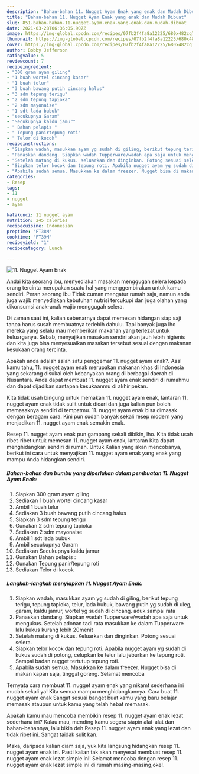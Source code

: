 ```yaml
---
description: "Bahan-bahan 11. Nugget Ayam Enak yang enak dan Mudah Dibuat"
title: "Bahan-bahan 11. Nugget Ayam Enak yang enak dan Mudah Dibuat"
slug: 851-bahan-bahan-11-nugget-ayam-enak-yang-enak-dan-mudah-dibuat
date: 2021-03-28T06:36:05.907Z
image: https://img-global.cpcdn.com/recipes/07fb2f4fa8a12225/680x482cq70/11-nugget-ayam-enak-foto-resep-utama.jpg
thumbnail: https://img-global.cpcdn.com/recipes/07fb2f4fa8a12225/680x482cq70/11-nugget-ayam-enak-foto-resep-utama.jpg
cover: https://img-global.cpcdn.com/recipes/07fb2f4fa8a12225/680x482cq70/11-nugget-ayam-enak-foto-resep-utama.jpg
author: Bobby Jefferson
ratingvalue: 5
reviewcount: 7
recipeingredient:
- "300 gram ayam giling"
- "1 buah wortel cincang kasar"
- "1 buah telur"
- "3 buah bawang putih cincang halus"
- "3 sdm tepung terigu"
- "2 sdm tepung tapioka"
- "2 sdm mayonaise"
- "1 sdt lada bubuk"
- "secukupnya Garam"
- "Secukupnya kaldu jamur"
- " Bahan pelapis "
- " Tepung panirtepung roti"
- " Telor di kocok"
recipeinstructions:
- "Siapkan wadah, masukkan ayam yg sudah di giling, berikut tepung terigu, tepung tapioka, telur, lada bubuk, bawang putih yg sudah di uleg, garam, kaldu jamur, wortel yg sudah di cincang. aduk sampai rata"
- "Panaskan dandang. Siapkan wadah Tupperware/wadah apa saja untuk mengukus. Setelah adonan tadi rata masukkan ke dalam Tupperware lalu kukus kurang lebih 20menit"
- "Setelah matang di kukus. Keluarkan dan dinginkan. Potong sesuai selera."
- "Siapkan telor kocok dan tepung roti. Apabila nugget ayam yg sudah di kukus sudah di potong, celupkan ke telur lalu jeburkan ke tepung roti. Sampai badan nugget tertutup tepung roti."
- "Apabila sudah semua. Masukkan ke dalam freezer. Nugget bisa di makan kapan saja, tinggal goreng. Selamat mencoba"
categories:
- Resep
tags:
- 11
- nugget
- ayam

katakunci: 11 nugget ayam 
nutrition: 245 calories
recipecuisine: Indonesian
preptime: "PT38M"
cooktime: "PT39M"
recipeyield: "1"
recipecategory: Lunch

---
```



![11. Nugget Ayam Enak](https://img-global.cpcdn.com/recipes/07fb2f4fa8a12225/680x482cq70/11-nugget-ayam-enak-foto-resep-utama.jpg)

Andai kita seorang ibu, menyediakan masakan menggugah selera kepada orang tercinta merupakan suatu hal yang menggembirakan untuk kamu sendiri. Peran seorang ibu Tidak cuman mengatur rumah saja, namun anda juga wajib menyediakan kebutuhan nutrisi tercukupi dan juga olahan yang dikonsumsi anak-anak wajib menggugah selera.

Di zaman  saat ini, kalian sebenarnya dapat memesan hidangan siap saji tanpa harus susah membuatnya terlebih dahulu. Tapi banyak juga lho mereka yang selalu mau memberikan makanan yang terlezat untuk keluarganya. Sebab, menyajikan masakan sendiri akan jauh lebih higienis dan kita juga bisa menyesuaikan masakan tersebut sesuai dengan makanan kesukaan orang tercinta. 



Apakah anda adalah salah satu penggemar 11. nugget ayam enak?. Asal kamu tahu, 11. nugget ayam enak merupakan makanan khas di Indonesia yang sekarang disukai oleh kebanyakan orang di berbagai daerah di Nusantara. Anda dapat membuat 11. nugget ayam enak sendiri di rumahmu dan dapat dijadikan santapan kesukaanmu di akhir pekan.

Kita tidak usah bingung untuk memakan 11. nugget ayam enak, lantaran 11. nugget ayam enak tidak sulit untuk dicari dan juga kalian pun boleh memasaknya sendiri di tempatmu. 11. nugget ayam enak bisa dimasak dengan beragam cara. Kini pun sudah banyak sekali resep modern yang menjadikan 11. nugget ayam enak semakin enak.

Resep 11. nugget ayam enak pun gampang sekali dibikin, lho. Kita tidak usah ribet-ribet untuk memesan 11. nugget ayam enak, lantaran Kita dapat menghidangkan sendiri di rumah. Untuk Kalian yang akan mencobanya, berikut ini cara untuk menyajikan 11. nugget ayam enak yang enak yang mampu Anda hidangkan sendiri.

<!--inarticleads1-->

##### Bahan-bahan dan bumbu yang diperlukan dalam pembuatan 11. Nugget Ayam Enak:

1. Siapkan 300 gram ayam giling
1. Sediakan 1 buah wortel cincang kasar
1. Ambil 1 buah telur
1. Sediakan 3 buah bawang putih cincang halus
1. Siapkan 3 sdm tepung terigu
1. Gunakan 2 sdm tepung tapioka
1. Sediakan 2 sdm mayonaise
1. Ambil 1 sdt lada bubuk
1. Ambil secukupnya Garam
1. Sediakan Secukupnya kaldu jamur
1. Gunakan  Bahan pelapis :
1. Gunakan  Tepung panir/tepung roti
1. Sediakan  Telor di kocok




<!--inarticleads2-->

##### Langkah-langkah menyiapkan 11. Nugget Ayam Enak:

1. Siapkan wadah, masukkan ayam yg sudah di giling, berikut tepung terigu, tepung tapioka, telur, lada bubuk, bawang putih yg sudah di uleg, garam, kaldu jamur, wortel yg sudah di cincang. aduk sampai rata
1. Panaskan dandang. Siapkan wadah Tupperware/wadah apa saja untuk mengukus. Setelah adonan tadi rata masukkan ke dalam Tupperware lalu kukus kurang lebih 20menit
1. Setelah matang di kukus. Keluarkan dan dinginkan. Potong sesuai selera.
1. Siapkan telor kocok dan tepung roti. Apabila nugget ayam yg sudah di kukus sudah di potong, celupkan ke telur lalu jeburkan ke tepung roti. Sampai badan nugget tertutup tepung roti.
1. Apabila sudah semua. Masukkan ke dalam freezer. Nugget bisa di makan kapan saja, tinggal goreng. Selamat mencoba




Ternyata cara membuat 11. nugget ayam enak yang nikamt sederhana ini mudah sekali ya! Kita semua mampu menghidangkannya. Cara buat 11. nugget ayam enak Sangat sesuai banget buat kamu yang baru belajar memasak ataupun untuk kamu yang telah hebat memasak.

Apakah kamu mau mencoba membikin resep 11. nugget ayam enak lezat sederhana ini? Kalau mau, mending kamu segera siapin alat-alat dan bahan-bahannya, lalu bikin deh Resep 11. nugget ayam enak yang lezat dan tidak ribet ini. Sangat taidak sulit kan. 

Maka, daripada kalian diam saja, yuk kita langsung hidangkan resep 11. nugget ayam enak ini. Pasti kalian tak akan menyesal membuat resep 11. nugget ayam enak lezat simple ini! Selamat mencoba dengan resep 11. nugget ayam enak lezat simple ini di rumah masing-masing,oke!.

